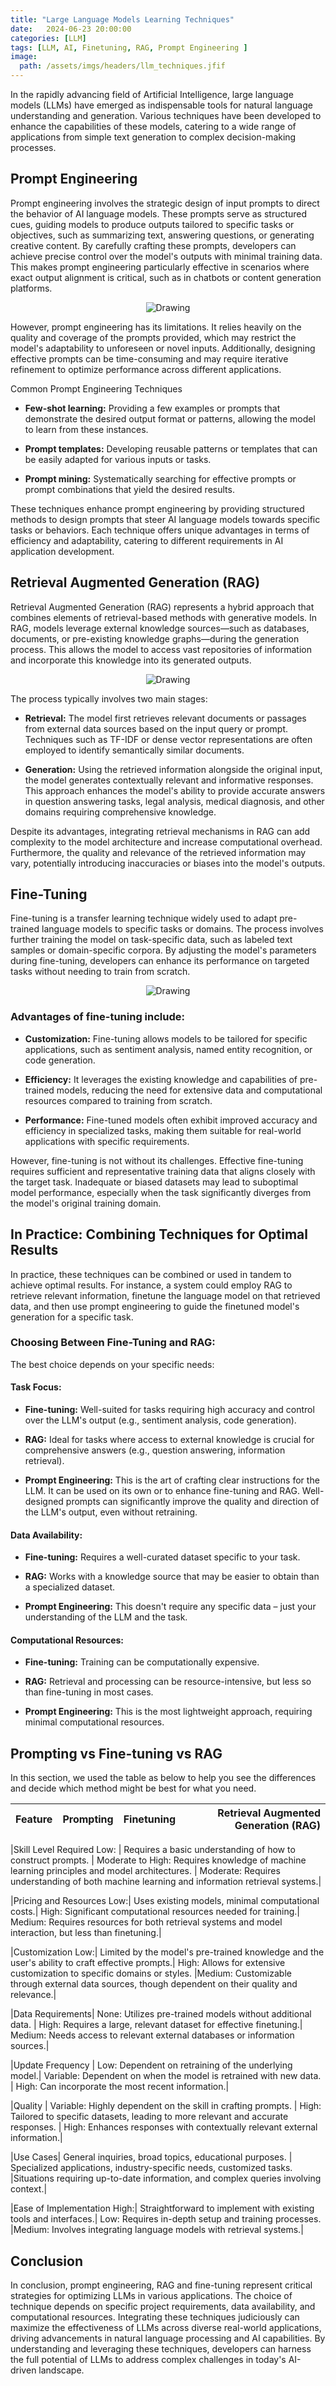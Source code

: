 ```yaml
---
title: "Large Language Models Learning Techniques"
date:   2024-06-23 20:00:00 
categories: [LLM]
tags: [LLM, AI, Finetuning, RAG, Prompt Engineering ]    
image:
  path: /assets/imgs/headers/llm_techniques.jfif
---
```



In the rapidly advancing field of Artificial Intelligence, large language models (LLMs) have emerged as indispensable tools for natural language understanding and generation. Various techniques have been developed to enhance the capabilities of these models, catering to a wide range of applications from simple text generation to complex decision-making processes.

## Prompt Engineering
Prompt engineering involves the strategic design of input prompts to direct the behavior of AI language models. These prompts serve as structured cues, guiding models to produce outputs tailored to specific tasks or objectives, such as summarizing text, answering questions, or generating creative content. By carefully crafting these prompts, developers can achieve precise control over the model's outputs with minimal training data. This makes prompt engineering particularly effective in scenarios where exact output alignment is critical, such as in chatbots or content generation platforms.

<center><img src="/assets/images/prompt-engineering.PNG" alt="Drawing" style="max-width: 100%; height: auto;"/></center>

However, prompt engineering has its limitations. It relies heavily on the quality and coverage of the prompts provided, which may restrict the model's adaptability to unforeseen or novel inputs. Additionally, designing effective prompts can be time-consuming and may require iterative refinement to optimize performance across different applications.

Common Prompt Engineering Techniques

- **Few-shot learning:** Providing a few examples or prompts that demonstrate the desired output format or patterns, allowing the model to learn from these instances.

- **Prompt templates:** Developing reusable patterns or templates that can be easily adapted for various inputs or tasks.

- **Prompt mining:** Systematically searching for effective prompts or prompt combinations that yield the desired results.

These techniques enhance prompt engineering by providing structured methods to design prompts that steer AI language models towards specific tasks or behaviors. Each technique offers unique advantages in terms of efficiency and adaptability, catering to different requirements in AI application development.

## Retrieval Augmented Generation (RAG)
Retrieval Augmented Generation (RAG) represents a hybrid approach that combines elements of retrieval-based methods with generative models. In RAG, models leverage external knowledge sources—such as databases, documents, or pre-existing knowledge graphs—during the generation process. This allows the model to access vast repositories of information and incorporate this knowledge into its generated outputs.

<center><img src="/assets/images/rag.PNG" alt="Drawing" style="max-width: 100%; height: auto;"/></center>

The process typically involves two main stages:

- **Retrieval:** The model first retrieves relevant documents or passages from external data sources based on the input query or prompt. Techniques such as TF-IDF or dense vector representations are often employed to identify semantically similar documents.

- **Generation:** Using the retrieved information alongside the original input, the model generates contextually relevant and informative responses. This approach enhances the model's ability to provide accurate answers in question answering tasks, legal analysis, medical diagnosis, and other domains requiring comprehensive knowledge.

Despite its advantages, integrating retrieval mechanisms in RAG can add complexity to the model architecture and increase computational overhead. Furthermore, the quality and relevance of the retrieved information may vary, potentially introducing inaccuracies or biases into the model's outputs.

## Fine-Tuning
Fine-tuning is a transfer learning technique widely used to adapt pre-trained language models to specific tasks or domains. The process involves further training the model on task-specific data, such as labeled text samples or domain-specific corpora. By adjusting the model's parameters during fine-tuning, developers can enhance its performance on targeted tasks without needing to train from scratch.

<center><img src="/assets/images/finetuning.PNG" alt="Drawing" style="max-width: 100%; height: auto;"/></center>

### Advantages of fine-tuning include:

- **Customization:** Fine-tuning allows models to be tailored for specific applications, such as sentiment analysis, named entity recognition, or code generation.

- **Efficiency:** It leverages the existing knowledge and capabilities of pre-trained models, reducing the need for extensive data and computational resources compared to training from scratch.

- **Performance:** Fine-tuned models often exhibit improved accuracy and efficiency in specialized tasks, making them suitable for real-world applications with specific requirements.

However, fine-tuning is not without its challenges. Effective fine-tuning requires sufficient and representative training data that aligns closely with the target task. Inadequate or biased datasets may lead to suboptimal model performance, especially when the task significantly diverges from the model's original training domain.

## In Practice: Combining Techniques for Optimal Results
In practice, these techniques can be combined or used in tandem to achieve optimal results. For instance, a system could employ RAG to retrieve relevant information, finetune the language model on that retrieved data, and then use prompt engineering to guide the finetuned model's generation for a specific task.

### Choosing Between Fine-Tuning and RAG:
The best choice depends on your specific needs:

#### Task Focus:

- **Fine-tuning:** Well-suited for tasks requiring high accuracy and control over the LLM's output (e.g., sentiment analysis, code generation).

- **RAG:** Ideal for tasks where access to external knowledge is crucial for comprehensive answers (e.g., question answering, information retrieval).

- **Prompt Engineering:** This is the art of crafting clear instructions for the LLM. It can be used on its own or to enhance fine-tuning and RAG. Well-designed prompts can significantly improve the quality and direction of the LLM's output, even without retraining.

#### Data Availability:

- **Fine-tuning:** Requires a well-curated dataset specific to your task.

- **RAG:** Works with a knowledge source that may be easier to obtain than a specialized dataset.

- **Prompt Engineering:** This doesn't require any specific data – just your understanding of the LLM and the task.

#### Computational Resources:

- **Fine-tuning:** Training can be computationally expensive.

- **RAG:** Retrieval and processing can be resource-intensive, but less so than fine-tuning in most cases.

- **Prompt Engineering:** This is the most lightweight approach, requiring minimal computational resources.

## Prompting vs Fine-tuning vs RAG
In this section, we used the table as below to help you see the differences and decide which method might be best for what you need.

|Feature|	Prompting	| Finetuning	| Retrieval Augmented Generation (RAG)|
|:----------|:----------|:---------:|---------:|

|Skill Level Required	Low: | Requires a basic understanding of how to construct prompts.	| Moderate to High: Requires knowledge of machine learning principles and model architectures.	| Moderate: Requires understanding of both machine learning and information retrieval systems.|

|Pricing and Resources	Low:| Uses existing models, minimal computational costs.|	High: Significant computational resources needed for training.|	Medium: Requires resources for both retrieval systems and model interaction, but less than finetuning.|

|Customization	Low:| Limited by the model's pre-trained knowledge and the user's ability to craft effective prompts.|	High: Allows for extensive customization to specific domains or styles.	|Medium: Customizable through external data sources, though dependent on their quality and relevance.|

|Data Requirements|	None: Utilizes pre-trained models without additional data.	| High: Requires a large, relevant dataset for effective finetuning.|	Medium: Needs access to relevant external databases or information sources.|

|Update Frequency	| Low: Dependent on retraining of the underlying model.|	Variable: Dependent on when the model is retrained with new data.	| High: Can incorporate the most recent information.|

|Quality |	Variable: Highly dependent on the skill in crafting prompts.	| High: Tailored to specific datasets, leading to more relevant and accurate responses.	| High: Enhances responses with contextually relevant external information.| 

|Use Cases|	General inquiries, broad topics, educational purposes.	| Specialized applications, industry-specific needs, customized tasks.	|Situations requiring up-to-date information, and complex queries involving context.|

|Ease of Implementation	High:| Straightforward to implement with existing tools and interfaces.|	Low: Requires in-depth setup and training processes.	|Medium: Involves integrating language models with retrieval systems.|

## Conclusion
In conclusion, prompt engineering, RAG and fine-tuning represent critical strategies for optimizing LLMs in various applications. The choice of technique depends on specific project requirements, data availability, and computational resources. Integrating these techniques judiciously can maximize the effectiveness of LLMs across diverse real-world applications, driving advancements in natural language processing and AI capabilities. By understanding and leveraging these techniques, developers can harness the full potential of LLMs to address complex challenges in today's AI-driven landscape.
